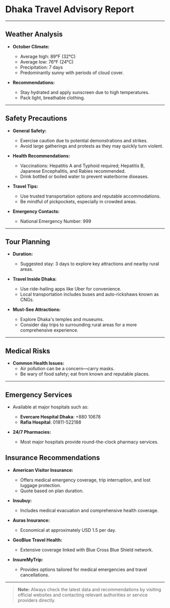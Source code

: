 # Dhaka Travel Advisory Report

---

## Weather Analysis

- **October Climate:**
  - Average high: 89°F (32°C)
  - Average low: 76°F (24°C)
  - Precipitation: 7 days
  - Predominantly sunny with periods of cloud cover.

- **Recommendations:**
  - Stay hydrated and apply sunscreen due to high temperatures.
  - Pack light, breathable clothing.

---

## Safety Precautions

- **General Safety:**
  - Exercise caution due to potential demonstrations and strikes.
  - Avoid large gatherings and protests as they may quickly turn violent.

- **Health Recommendations:**
  - Vaccinations: Hepatitis A and Typhoid required; Hepatitis B, Japanese Encephalitis, and Rabies recommended.
  - Drink bottled or boiled water to prevent waterborne diseases.

- **Travel Tips:**
  - Use trusted transportation options and reputable accommodations.
  - Be mindful of pickpockets, especially in crowded areas.

- **Emergency Contacts:**
  - National Emergency Number: 999

---

## Tour Planning

- **Duration:**
  - Suggested stay: 3 days to explore key attractions and nearby rural areas.

- **Travel Inside Dhaka:**
  - Use ride-hailing apps like Uber for convenience.
  - Local transportation includes buses and auto-rickshaws known as CNGs.

- **Must-See Attractions:**
  - Explore Dhaka's temples and museums.
  - Consider day trips to surrounding rural areas for a more comprehensive experience.

---

## Medical Risks

- **Common Health Issues:**
  - Air pollution can be a concern—carry masks.
  - Be wary of food safety; eat from known and reputable places.

---

## Emergency Services

- Available at major hospitals such as:
  - **Evercare Hospital Dhaka**: +880 10678
  - **Rafia Hospital**: 01811-522188

- **24/7 Pharmacies:**
  - Most major hospitals provide round-the-clock pharmacy services.

## Insurance Recommendations

- **American Visitor Insurance:**
  - Offers medical emergency coverage, trip interruption, and lost luggage protection.
  - Quote based on plan duration.

- **Insubuy:**
  - Includes medical evacuation and comprehensive health coverage.
  
- **Auras Insurance:**
  - Economical at approximately USD 1.5 per day.

- **GeoBlue Travel Health:**
  - Extensive coverage linked with Blue Cross Blue Shield network.

- **InsureMyTrip:**
  - Provides options tailored for medical emergencies and travel cancellations.

---

> **Note:** Always check the latest data and recommendations by visiting official websites and contacting relevant authorities or service providers directly.
```